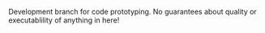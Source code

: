 Development branch for code prototyping. No guarantees about quality or executablility of anything in here!
